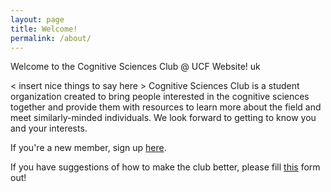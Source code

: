 ```yaml
---
layout: page
title: Welcome!
permalink: /about/
---
```


Welcome to the Cognitive Sciences Club @ UCF Website! uk

&lt; insert nice things to say here &gt;
Cognitive Sciences Club is a student organization created to bring people interested in the cognitive sciences together and provide them with resources to learn more about the field and meet similarly-minded individuals. We look forward to getting to know you and your interests. 

If you're a new member, sign up [here](https://forms.gle/2s7meGt1SExyFtxK7).

If you have suggestions of how to make the club better, please fill [this](https://forms.gle/Q9Ez2Rie7TBEQmbk9) form out!
